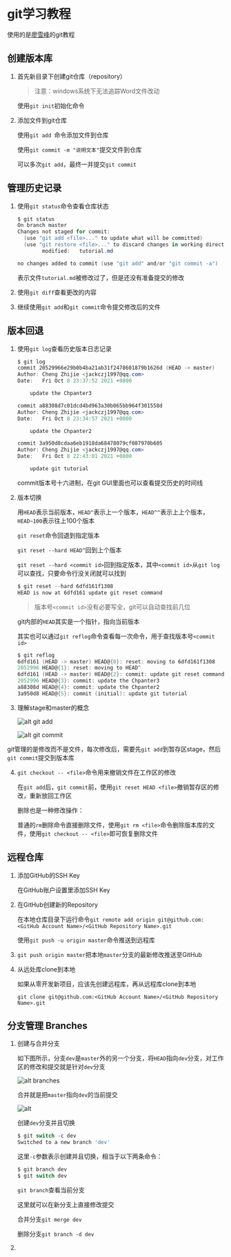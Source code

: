 # git学习教程

使用的是[廖雪峰][廖雪峰教程]的git教程



## 创建版本库

1. 首先新目录下创建git仓库（repository）

   > 注意：windows系统下无法追踪Word文件改动

   使用`git init`初始化命令

   

2. 添加文件到git仓库

   使用`git add `命令添加文件到仓库

   使用`git commit -m "说明文本"`提交文件到仓库

   可以多次`git add`，最终一并提交`git commit`



## 管理历史记录

1. 使用`git status`命令查看仓库状态

   ```powershell
   $ git status
   On branch master
   Changes not staged for commit:
     (use "git add <file>..." to update what will be committed)
     (use "git restore <file>..." to discard changes in working directory)
           modified:   tutorial.md
   
   no changes added to commit (use "git add" and/or "git commit -a")
   
   ```

   表示文件`tutorial.md`被修改过了，但是还没有准备提交的修改

2. 使用`git diff`查看更改的内容

3. 继续使用`git add`和`git commit`命令提交修改后的文件



## 版本回退

1. 使用`git log`查看历史版本日志记录

   ```powershell
   $ git log
   commit 20529966e29b0b4ba21ab31f2478601879b1626d (HEAD -> master)
   Author: Cheng Zhijie <jackczj1997@qq.com>
   Date:   Fri Oct 8 23:37:52 2021 +0800
   
       update the Chpanter3
   
   commit a88308d7c01dcd4bd963a30b065bb964f301558d
   Author: Cheng Zhijie <jackczj1997@qq.com>
   Date:   Fri Oct 8 23:34:57 2021 +0800
   
       update the Chpanter2
   
   commit 3a950d8cdaa6eb1918da68478079cf087970b605
   Author: Cheng Zhijie <jackczj1997@qq.com>
   Date:   Fri Oct 8 22:43:01 2021 +0800
   
       update git tutorial
   
   ```

   commit版本号十六进制，在git GUI里面也可以查看提交历史的时间线

   

2. 版本切换

   用`HEAD`表示当前版本，`HEAD^`表示上一个版本，`HEAD^^`表示上上个版本，`HEAD~100`表示往上100个版本

   `git reset`命令回退到指定版本

   `git reset --hard HEAD^`回到上个版本

   `git reset --hard <commit id>`回到指定版本，其中`<commit id>`从`git log`可以查找，只要命令行没关闭就可以找到
   
   ```powershell
   $ git reset --hard 6dfd161f1308
   HEAD is now at 6dfd161 update git reset command
   
   ```
   
   > 版本号`<commit id>`没有必要写全，git可以自动查找前几位
   
   git内部的`HEAD`其实是一个指针，指向当前版本
   
   其实也可以通过`git reflog`命令查看每一次命令，用于查找版本号`<commit id>`
   
   ```powershell
   $ git reflog
   6dfd161 (HEAD -> master) HEAD@{0}: reset: moving to 6dfd161f1308
   2052996 HEAD@{1}: reset: moving to HEAD^
   6dfd161 (HEAD -> master) HEAD@{2}: commit: update git reset command
   2052996 HEAD@{3}: commit: update the Chpanter3
   a88308d HEAD@{4}: commit: update the Chpanter2
   3a950d8 HEAD@{5}: commit (initial): update git tutorial
   
   ```
   
   

3. 理解stage和master的概念

   

   ![alt git add](https://www.liaoxuefeng.com/files/attachments/919020074026336/0)

   

   ![alt git commit](https://www.liaoxuefeng.com/files/attachments/919020100829536/0)



​		git管理的是修改而不是文件，每次修改后，需要先`git add`到暂存区stage，然后`git commit`提交到版本库



4. `git checkout -- <file>`命令用来撤销文件在工作区的修改

   在`git add`后，`git commit`前，使用`git reset HEAD <file>`撤销暂存区的修改，重新放回工作区

   

   删除也是一种修改操作：

   普通的`rm`删除命令直接删除文件，使用`git rm <file>`命令删除版本库的文件，使用`git checkout -- <file>`即可恢复删除文件



## 远程仓库

1. 添加GitHub的SSH Key

   在GitHub账户设置里添加SSH Key

   

2. 在GitHub创建新的Repository

   在本地仓库目录下运行命令`git remote add origin git@github.com:<GitHub Account Name>/<GitHub Repository Name>.git`

   使用`git push -u origin master`命令推送到远程库

   

3. `git push origin master`把本地`master`分支的最新修改推送至GitHub



4. 从远处库clone到本地

   如果从零开发新项目，应该先创建远程库，再从远程库clone到本地

   `git clone git@github.com:<GitHub Account Name>/<GitHub Repository Name>.git`



## 分支管理 Branches

1. 创建与合并分支

   如下图所示，分支`dev`是`master`外的另一个分支，将`HEAD`指向`dev`分支，对工作区的修改和提交就是针对`dev`分支

   

   ![alt branches](https://www.liaoxuefeng.com/files/attachments/919022387118368/l)

   合并就是把`master`指向`dev`的当前提交

   

   ![alt](https://www.liaoxuefeng.com/files/attachments/919022412005504/0)

   创建`dev`分支并且切换

   ```powershell
   $ git switch -c dev
   Switched to a new branch 'dev'
   
   ```

   这里`-c`参数表示创建并且切换，相当于以下两条命令：

   ```powershell
   $ git branch dev
   $ git switch dev
   ```

   `git branch`查看当前分支

   这里就可以在新分支上直接修改提交

   合并分支`git merge dev`

   删除分支`git branch -d dev`

   

2. 





















[廖雪峰教程]: https://www.liaoxuefeng.com/wiki/896043488029600
